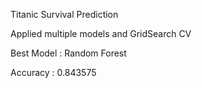 Titanic Survival Prediction

Applied multiple models and GridSearch CV

Best Model : Random Forest

Accuracy : 0.843575

